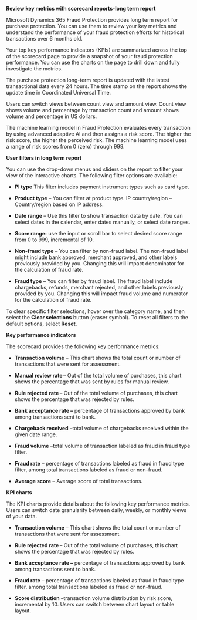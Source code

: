


**Review key metrics with scorecard reports-long term report**

Microsoft Dynamics 365 Fraud Protection provides long term report for purchase protection. You can use them to review your key metrics and understand the performance of your fraud protection efforts for historical transactions over 6 months old.

Your top key performance indicators (KPIs) are summarized across the top of the scorecard page to provide a snapshot of your fraud protection performance. You can use the charts on the page to drill down and fully investigate the metrics.  

The purchase protection long-term report is updated with the latest transactional data every 24 hours. The time stamp on the report shows the update time in Coordinated Universal Time.

Users can switch views between count view and amount view. Count view shows volume and percentage by transaction count and amount shows volume and percentage in US dollars.

The machine learning model in Fraud Protection evaluates every transaction by using advanced adaptive AI and then assigns a risk score. The higher the risk score, the higher the perceived risk. The machine learning model uses a range of risk scores from 0 (zero) through 999.

**User filters in long term report**

You can use the drop-down menus and sliders on the report to filter your view of the interactive charts. The following filter options are available:

- **PI type** This filter includes payment instrument types such as card type.

- **Product type** – You can filter at product type. IP country/region – Country/region based on IP address.

- **Date range** – Use this filter to show transaction data by date. You can select dates in the calendar, enter dates manually, or select date ranges.

- **Score range:** use the input or scroll bar to select desired score range from 0 to 999, incremental of 10.

- **Non-fraud type** – You can filter by non-fraud label. The non-fraud label might include bank approved, merchant approved, and other labels previously provided by you. Changing this will impact denominator for the calculation of fraud rate.

- **Fraud type** – You can filter by fraud label. The fraud label include chargebacks, refunds, merchant rejected, and other labels previously provided by you. Changing this will impact fraud volume and numerator for the calculation of fraud rate.

To clear specific filter selections, hover over the category name, and then select the **Clear selections** button (eraser symbol). To reset all filters to the default options, select **Reset**.

**Key performance indicators**

The scorecard provides the following key performance metrics:

- **Transaction volume** – This chart shows the total count or number of transactions that were sent for assessment.

- **Manual review rate** – Out of the total volume of purchases, this chart shows the percentage that was sent by rules for manual review.

- **Rule rejected rate** – Out of the total volume of purchases, this chart shows the percentage that was rejected by rules.

- **Bank acceptance rate –** percentage of transactions approved by bank among transactions sent to bank.

- **Chargeback received** –total volume of chargebacks received within the given date range.

- **Fraud volume** –total volume of transaction labeled as fraud in fraud type filter.

- **Fraud rate** – percentage of transactions labeled as fraud in fraud type filter, among total transactions labeled as fraud or non-fraud.

- **Average score** – Average score of total transactions.

**KPI charts**

The KPI charts provide details about the following key performance metrics. Users can switch date granularity between daily, weekly, or monthly views of your data.

- **Transaction volume** – This chart shows the total count or number of transactions that were sent for assessment.

- **Rule rejected rate** – Out of the total volume of purchases, this chart shows the percentage that was rejected by rules.

- **Bank acceptance rate –** percentage of transactions approved by bank among transactions sent to bank.

- **Fraud rate** – percentage of transactions labeled as fraud in fraud type filter, among total transactions labeled as fraud or non-fraud.

- **Score distribution** –transaction volume distribution by risk score, incremental by 10. Users can switch between chart layout or table layout.

